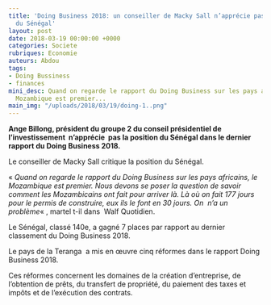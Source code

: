 ```yaml
---
title: 'Doing Business 2018: un conseiller de Macky Sall n’apprécie pas la position
  du Sénégal'
layout: post
date: 2018-03-19 00:00:00 +0000
categories: Societe
rubriques: Economie
auteurs: Abdou
tags:
- Doing Bussiness
- finances
mini_desc: Quand on regarde le rapport du Doing Business sur les pays africains, le
  Mozambique est premier...
main_img: "/uploads/2018/03/19/doing-1..png"
---
```

**Ange Billong, président du groupe 2 du conseil présidentiel de l’investissement  n’apprécie  pas la position du Sénégal dans le dernier rapport du Doing Business 2018.**

Le conseiller de Macky Sall critique la position du Sénégal.

« _Quand on regarde le rapport du Doing Business sur les pays africains, le Mozambique est premier. Nous devons se poser la question de savoir comment les Mozambicains ont fait pour arriver là. Là où on fait 177 jours pour le permis de construire, eux ils le font en 30 jours. On  n’a un problème_« , martel t-il dans  Walf Quotidien.

Le Sénégal, classé 140e, a gagné 7 places par rapport au dernier classement du Doing Business 2018.

Le pays de la Teranga  a mis en œuvre cinq réformes dans le rapport Doing Business 2018.

Ces réformes concernent les domaines de la création d’entreprise, de l’obtention de prêts, du transfert de propriété, du paiement des taxes et impôts et de l’exécution des contrats.